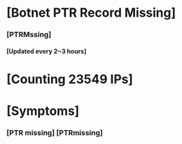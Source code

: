 # [Botnet PTR Record Missing]
### [PTRMssing]
#### [Updated every 2~3 hours]

# [Counting 23549 IPs]

# [Symptoms] 
###   [PTR missing] [PTRmissing]
